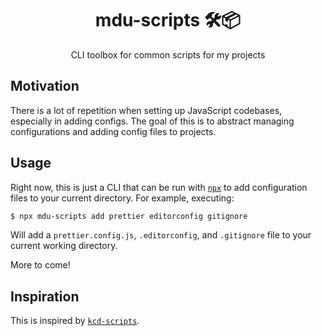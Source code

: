 <div align="center">
<h1>mdu-scripts 🛠📦</h1>

<p>CLI toolbox for common scripts for my projects</p>
</div>

## Motivation

There is a lot of repetition when setting up JavaScript codebases, especially in adding configs. The goal of this is to abstract managing configurations and adding config files to projects.

## Usage

Right now, this is just a CLI that can be run with [`npx`](https://github.com/zkat/npx) to add configuration files to your current directory. For example, executing:

```sh
$ npx mdu-scripts add prettier editorconfig gitignore
```

Will add a `prettier.config.js`, `.editorconfig`, and `.gitignore` file to your current working directory.

More to come!

## Inspiration

This is inspired by [`kcd-scripts`](https://github.com/kentcdodds/kcd-scripts).

